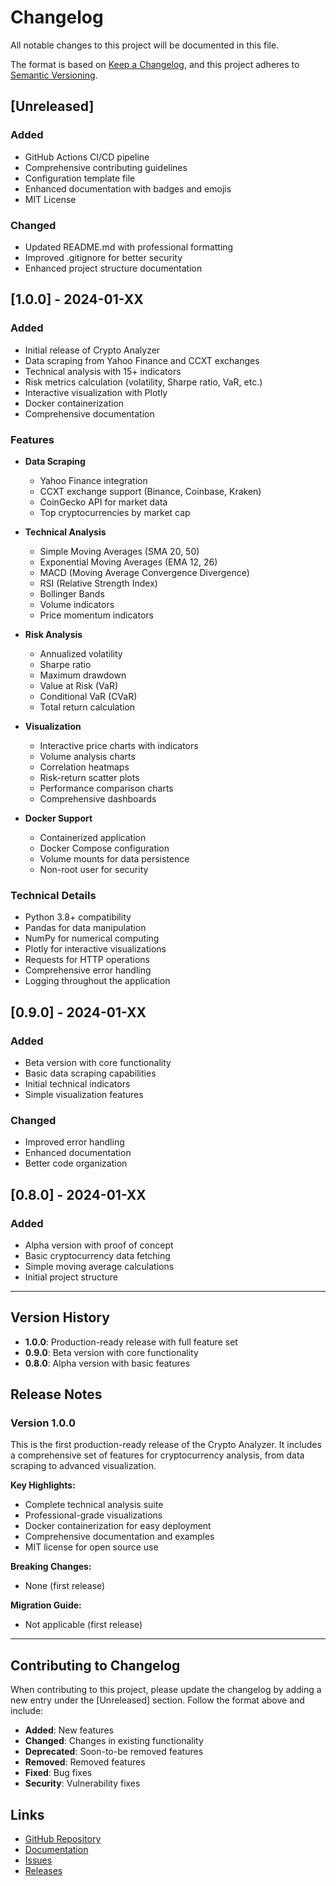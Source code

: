 # Changelog

All notable changes to this project will be documented in this file.

The format is based on [Keep a Changelog](https://keepachangelog.com/en/1.0.0/),
and this project adheres to [Semantic Versioning](https://semver.org/spec/v2.0.0.html).

## [Unreleased]

### Added

- GitHub Actions CI/CD pipeline
- Comprehensive contributing guidelines
- Configuration template file
- Enhanced documentation with badges and emojis
- MIT License

### Changed

- Updated README.md with professional formatting
- Improved .gitignore for better security
- Enhanced project structure documentation

## [1.0.0] - 2024-01-XX

### Added

- Initial release of Crypto Analyzer
- Data scraping from Yahoo Finance and CCXT exchanges
- Technical analysis with 15+ indicators
- Risk metrics calculation (volatility, Sharpe ratio, VaR, etc.)
- Interactive visualization with Plotly
- Docker containerization
- Comprehensive documentation

### Features

- **Data Scraping**

  - Yahoo Finance integration
  - CCXT exchange support (Binance, Coinbase, Kraken)
  - CoinGecko API for market data
  - Top cryptocurrencies by market cap

- **Technical Analysis**

  - Simple Moving Averages (SMA 20, 50)
  - Exponential Moving Averages (EMA 12, 26)
  - MACD (Moving Average Convergence Divergence)
  - RSI (Relative Strength Index)
  - Bollinger Bands
  - Volume indicators
  - Price momentum indicators

- **Risk Analysis**

  - Annualized volatility
  - Sharpe ratio
  - Maximum drawdown
  - Value at Risk (VaR)
  - Conditional VaR (CVaR)
  - Total return calculation

- **Visualization**

  - Interactive price charts with indicators
  - Volume analysis charts
  - Correlation heatmaps
  - Risk-return scatter plots
  - Performance comparison charts
  - Comprehensive dashboards

- **Docker Support**
  - Containerized application
  - Docker Compose configuration
  - Volume mounts for data persistence
  - Non-root user for security

### Technical Details

- Python 3.8+ compatibility
- Pandas for data manipulation
- NumPy for numerical computing
- Plotly for interactive visualizations
- Requests for HTTP operations
- Comprehensive error handling
- Logging throughout the application

## [0.9.0] - 2024-01-XX

### Added

- Beta version with core functionality
- Basic data scraping capabilities
- Initial technical indicators
- Simple visualization features

### Changed

- Improved error handling
- Enhanced documentation
- Better code organization

## [0.8.0] - 2024-01-XX

### Added

- Alpha version with proof of concept
- Basic cryptocurrency data fetching
- Simple moving average calculations
- Initial project structure

---

## Version History

- **1.0.0**: Production-ready release with full feature set
- **0.9.0**: Beta version with core functionality
- **0.8.0**: Alpha version with basic features

## Release Notes

### Version 1.0.0

This is the first production-ready release of the Crypto Analyzer. It includes a comprehensive set of features for cryptocurrency analysis, from data scraping to advanced visualization.

**Key Highlights:**

- Complete technical analysis suite
- Professional-grade visualizations
- Docker containerization for easy deployment
- Comprehensive documentation and examples
- MIT license for open source use

**Breaking Changes:**

- None (first release)

**Migration Guide:**

- Not applicable (first release)

---

## Contributing to Changelog

When contributing to this project, please update the changelog by adding a new entry under the [Unreleased] section. Follow the format above and include:

- **Added**: New features
- **Changed**: Changes in existing functionality
- **Deprecated**: Soon-to-be removed features
- **Removed**: Removed features
- **Fixed**: Bug fixes
- **Security**: Vulnerability fixes

## Links

- [GitHub Repository](https://github.com/TheDovakiin/crypto-analyzer)
- [Documentation](https://github.com/TheDovakiin/crypto-analyzer#readme)
- [Issues](https://github.com/TheDovakiin/crypto-analyzer/issues)
- [Releases](https://github.com/TheDovakiin/crypto-analyzer/releases)
